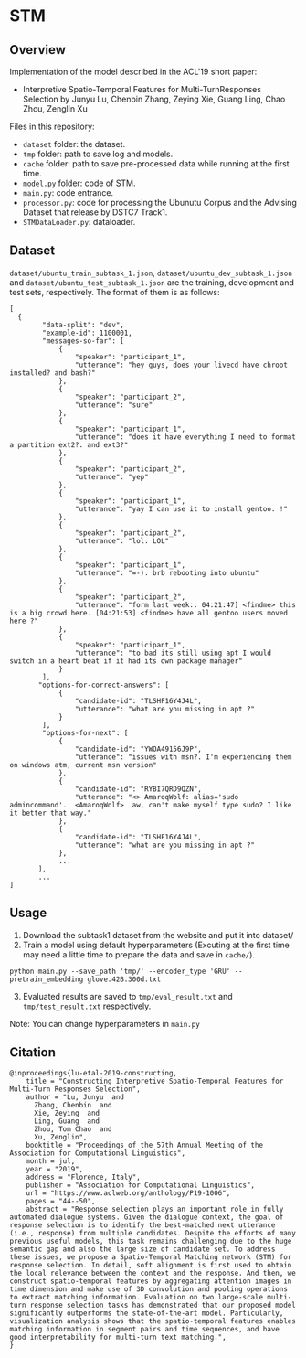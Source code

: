 # STM
## Overview
Implementation of the model described in the ACL'19 short paper:
- Interpretive Spatio-Temporal Features for Multi-TurnResponses Selection by Junyu Lu, Chenbin Zhang, Zeying Xie, Guang Ling, Chao Zhou, Zenglin Xu

Files in this repository:

* ```dataset``` folder: the dataset.
* ```tmp``` folder: path to save log and models.
* ```cache``` folder: path to save pre-processed data while running at the first time.
* ```model.py``` folder: code of STM.
* ```main.py```: code entrance.
* ```processor.py```: code for processing the Ubunutu Corpus and the Advising Dataset that release by DSTC7 Track1.
* ```STMDataLoader.py```: dataloader.

## Dataset
```dataset/ubuntu_train_subtask_1.json```, ```dataset/ubuntu_dev_subtask_1.json``` and ```dataset/ubuntu_test_subtask_1.json``` are the training, development and test sets, respectively. The format of them is as follows:

```
[
  {
        "data-split": "dev",
        "example-id": 1100001,
        "messages-so-far": [
            {
                "speaker": "participant_1",
                "utterance": "hey guys, does your livecd have chroot installed? and bash?"
            },
            {
                "speaker": "participant_2",
                "utterance": "sure"
            },
            {
                "speaker": "participant_1",
                "utterance": "does it have everything I need to format a partition ext2?. and ext3?"
            },
            {
                "speaker": "participant_2",
                "utterance": "yep"
            },
            {
                "speaker": "participant_1",
                "utterance": "yay I can use it to install gentoo. !"
            },
            {
                "speaker": "participant_2",
                "utterance": "lol. LOL"
            },
            {
                "speaker": "participant_1",
                "utterance": "=-). brb rebooting into ubuntu"
            },
            {
                "speaker": "participant_2",
                "utterance": "form last week:. 04:21:47] <findme> this is a big crowd here. [04:21:53] <findme> have all gentoo users moved here ?"
            },
            {
                "speaker": "participant_1",
                "utterance": "to bad its still using apt I would switch in a heart beat if it had its own package manager"
            }
        ],
       "options-for-correct-answers": [
            {
                "candidate-id": "TLSHF16Y4J4L",
                "utterance": "what are you missing in apt ?"
            }
        ],
        "options-for-next": [
            {
                "candidate-id": "YWOA49156J9P",
                "utterance": "issues with msn?. I'm experiencing them on windows atm, current msn version"
            },
            {
                "candidate-id": "RYBI7QRD9QZN",
                "utterance": "<> AmaroqWolf: alias='sudo admincommand'.  <AmaroqWolf>  aw, can't make myself type sudo? I like it better that way."
            },
            {
                "candidate-id": "TLSHF16Y4J4L",
                "utterance": "what are you missing in apt ?"
            },
            ...
       ],
       ...
]
```

## Usage
1. Download the subtask1 dataset from the website and put it into dataset/
2. Train a model using default hyperparameters (Excuting at the first time may need a little time to prepare the data and save in ```cache/```).

  ```python main.py --save_path 'tmp/' --encoder_type 'GRU' --pretrain_embedding glove.42B.300d.txt```

3. Evaluated results are saved to ```tmp/eval_result.txt``` and ```tmp/test_result.txt``` respectively.

Note: You can change hyperparameters in ```main.py``` 

## Citation
```
@inproceedings{lu-etal-2019-constructing,
    title = "Constructing Interpretive Spatio-Temporal Features for Multi-Turn Responses Selection",
    author = "Lu, Junyu  and
      Zhang, Chenbin  and
      Xie, Zeying  and
      Ling, Guang  and
      Zhou, Tom Chao  and
      Xu, Zenglin",
    booktitle = "Proceedings of the 57th Annual Meeting of the Association for Computational Linguistics",
    month = jul,
    year = "2019",
    address = "Florence, Italy",
    publisher = "Association for Computational Linguistics",
    url = "https://www.aclweb.org/anthology/P19-1006",
    pages = "44--50",
    abstract = "Response selection plays an important role in fully automated dialogue systems. Given the dialogue context, the goal of response selection is to identify the best-matched next utterance (i.e., response) from multiple candidates. Despite the efforts of many previous useful models, this task remains challenging due to the huge semantic gap and also the large size of candidate set. To address these issues, we propose a Spatio-Temporal Matching network (STM) for response selection. In detail, soft alignment is first used to obtain the local relevance between the context and the response. And then, we construct spatio-temporal features by aggregating attention images in time dimension and make use of 3D convolution and pooling operations to extract matching information. Evaluation on two large-scale multi-turn response selection tasks has demonstrated that our proposed model significantly outperforms the state-of-the-art model. Particularly, visualization analysis shows that the spatio-temporal features enables matching information in segment pairs and time sequences, and have good interpretability for multi-turn text matching.",
}
```
